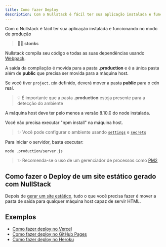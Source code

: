 ```yaml
---
title: Como fazer Deploy
description: Com o Nullstack é fácil ter sua aplicação instalada e funcionando no modo de produção
---
```


Com o Nullstack é fácil ter sua aplicação instalada e funcionando no modo de produção

> 🐱‍💻 **stonks**

Nullstack compila seu código e todas as suas dependências usando [Webpack](https://webpack.js.org).

A saída da compilação é movida para a pasta **.production** e é a única pasta além de **public** que precisa ser movida para a máquina host.

Se você tiver `project.cdn` definido, deverá mover a pasta **public** para o cdn real.

> 💡 É importante que a pasta **.production** esteja presente para a detecção do ambiente

A máquina host deve ter pelo menos a versão 8.10.0 do node instalada.

Você não precisa executar "npm install" na máquina host.

> ✨ Você pode configurar o ambiente usando [`settings`](/pt-br/contexto-settings) e [`secrets`](/pt-br/contexto-secrets)

Para iniciar o servidor, basta executar:

```sh
node .production/server.js
```

> ✨ Recomenda-se o uso de um gerenciador de processos como [PM2](https://pm2.keymetrics.io)

## Como fazer o Deploy de um site estático gerado com NullStack

Depois de [gerar um site estático](/pt-br/geracao-de-sites-estaticos), tudo o que você precisa fazer é mover a pasta de saída para qualquer máquina host capaz de servir HTML.

## Exemplos

- [Como fazer deploy no Vercel](/examples/como-fazer-deploy-vercel)
- [Como fazer deploy no GitHub Pages](/examples/como-fazer-deploy-github-pages)
- [Como fazer deploy no Heroku](/examples/como-fazer-deploy-heroku)